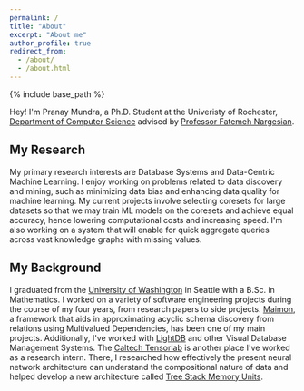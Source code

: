 ```yaml
---
permalink: /
title: "About"
excerpt: "About me"
author_profile: true
redirect_from: 
  - /about/
  - /about.html
---
```

{% include base_path %}

Hey! I'm Pranay Mundra, a Ph.D. Student at the Univeristy of Rochester, [Department of Computer Science](https://www.cs.rochester.edu) advised by [Professor Fatemeh Nargesian](https://fnargesian.com). 

## My Research
My primary research interests are Database Systems and Data-Centric Machine Learning. I enjoy working on problems related to data discovery and mining, such as minimizing data bias and enhancing data quality for machine learning. My current projects involve selecting coresets for large datasets so that we may train ML models on the coresets and achieve equal accuracy, hence lowering computational costs and increasing speed. I'm also working on a system that will enable for quick aggregate queries across vast knowledge graphs with missing values.

## My Background
I graduated from the [University of Washington](https://math.washington.edu) in Seattle with a B.Sc. in Mathematics. I worked on a variety of software engineering projects during the course of my four years, from research papers to side projects. [Maimon](https://mundrapranay.github.io/publication/2020-06-11-maimon), a framework that aids in approximating acyclic schema discovery from relations using Multivalued Dependencies, has been one of my main projects. Additionally, I've worked with [LightDB](https://github.com/uwdb/lightdb) and other Visual Database Management Systems. The [Caltech Tensorlab](http://tensorlab.cms.caltech.edu/users/anima/group.html) is another place I've worked as a research intern. There, I researched how effectively the present neural network architecture can understand the compositional nature of data and helped develop a new architecture called [Tree Stack Memory Units](https://mundrapranay.github.io/publication/2019-11-05-treesmu).


